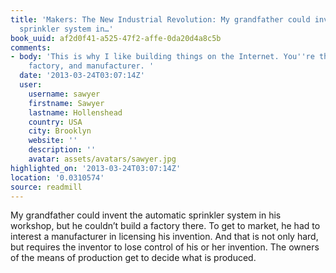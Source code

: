 ```yaml
---
title: 'Makers: The New Industrial Revolution: My grandfather could invent the automatic
  sprinkler system in…'
book_uuid: af2d0f41-a525-47f2-affe-0da20d4a8c5b
comments:
- body: 'This is why I like building things on the Internet. You''re the inventor,
    factory, and manufacturer. '
  date: '2013-03-24T03:07:14Z'
  user:
    username: sawyer
    firstname: Sawyer
    lastname: Hollenshead
    country: USA
    city: Brooklyn
    website: ''
    description: ''
    avatar: assets/avatars/sawyer.jpg
highlighted_on: '2013-03-24T03:07:14Z'
location: '0.0310574'
source: readmill
---
```


My grandfather could invent the automatic sprinkler system in his workshop, but he couldn’t build a factory there. To get to market, he had to interest a manufacturer in licensing his invention. And that is not only hard, but requires the inventor to lose control of his or her invention. The owners of the means of production get to decide what is produced.